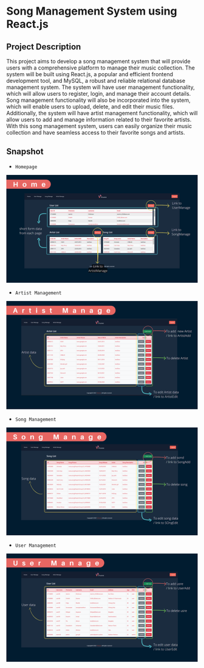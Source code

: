 # Song Management System using React.js

## Project Description
This project aims to develop a song management system that will provide users with a comprehensive platform to manage their music collection. 
The system will be built using React.js, a popular and efficient frontend development tool, and MySQL, a robust and reliable relational database management system. 
The system will have user management functionality, which will allow users to register, login, and manage their account details. 
Song management functionality will also be incorporated into the system, which will enable users to upload, delete, and edit their music files. 
Additionally, the system will have artist management functionality, which will allow users to add and manage information related to their favorite artists. 
With this song management system, users can easily organize their music collection and have seamless access to their favorite songs and artists.

## Snapshot

- `Homepage`<br>
<img src="/snapshot/homepage.png" alt="Homepage">

- `Artist Management`<br>
<img src="/snapshot/artistManagement.png" alt="artistManagement">

- `Song Management`<br>
<img src="/snapshot/SongManagement.png" alt="SongManagement">

- `User Management`<br>
<img src="/snapshot/UserManagement.png" alt="UserManagement">
